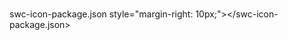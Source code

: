 <swc-icon-add-location style="margin-right: 10px;"></swc-icon-add-location>
<swc-icon-aim style="margin-right: 10px;"></swc-icon-aim>
<swc-icon-alarm-clock style="margin-right: 10px;"></swc-icon-alarm-clock>
<swc-icon-apple style="margin-right: 10px;"></swc-icon-apple>
<swc-icon-arrow-down-bold style="margin-right: 10px;"></swc-icon-arrow-down-bold>
<swc-icon-arrow-down style="margin-right: 10px;"></swc-icon-arrow-down>
<swc-icon-arrow-left-bold style="margin-right: 10px;"></swc-icon-arrow-left-bold>
<swc-icon-arrow-left style="margin-right: 10px;"></swc-icon-arrow-left>
<swc-icon-arrow-right-bold style="margin-right: 10px;"></swc-icon-arrow-right-bold>
<swc-icon-arrow-right style="margin-right: 10px;"></swc-icon-arrow-right>
<swc-icon-arrow-up-bold style="margin-right: 10px;"></swc-icon-arrow-up-bold>
<swc-icon-arrow-up style="margin-right: 10px;"></swc-icon-arrow-up>
<swc-icon-avatar style="margin-right: 10px;"></swc-icon-avatar>
<swc-icon-back style="margin-right: 10px;"></swc-icon-back>
<swc-icon-baseball style="margin-right: 10px;"></swc-icon-baseball>
<swc-icon-basketball style="margin-right: 10px;"></swc-icon-basketball>
<swc-icon-bell-filled style="margin-right: 10px;"></swc-icon-bell-filled>
<swc-icon-bell style="margin-right: 10px;"></swc-icon-bell>
<swc-icon-bicycle style="margin-right: 10px;"></swc-icon-bicycle>
<swc-icon-bottom-left style="margin-right: 10px;"></swc-icon-bottom-left>
<swc-icon-bottom-right style="margin-right: 10px;"></swc-icon-bottom-right>
<swc-icon-bottom style="margin-right: 10px;"></swc-icon-bottom>
<swc-icon-bowl style="margin-right: 10px;"></swc-icon-bowl>
<swc-icon-box style="margin-right: 10px;"></swc-icon-box>
<swc-icon-briefcase style="margin-right: 10px;"></swc-icon-briefcase>
<swc-icon-brush-filled style="margin-right: 10px;"></swc-icon-brush-filled>
<swc-icon-brush style="margin-right: 10px;"></swc-icon-brush>
<swc-icon-burger style="margin-right: 10px;"></swc-icon-burger>
<swc-icon-calendar style="margin-right: 10px;"></swc-icon-calendar>
<swc-icon-camera-filled style="margin-right: 10px;"></swc-icon-camera-filled>
<swc-icon-camera style="margin-right: 10px;"></swc-icon-camera>
<swc-icon-caret-bottom style="margin-right: 10px;"></swc-icon-caret-bottom>
<swc-icon-caret-left style="margin-right: 10px;"></swc-icon-caret-left>
<swc-icon-caret-right style="margin-right: 10px;"></swc-icon-caret-right>
<swc-icon-caret-top style="margin-right: 10px;"></swc-icon-caret-top>
<swc-icon-cellphone style="margin-right: 10px;"></swc-icon-cellphone>
<swc-icon-chat-dot-round style="margin-right: 10px;"></swc-icon-chat-dot-round>
<swc-icon-chat-dot-square style="margin-right: 10px;"></swc-icon-chat-dot-square>
<swc-icon-chat-line-round style="margin-right: 10px;"></swc-icon-chat-line-round>
<swc-icon-chat-line-square style="margin-right: 10px;"></swc-icon-chat-line-square>
<swc-icon-chat-round style="margin-right: 10px;"></swc-icon-chat-round>
<swc-icon-chat-square style="margin-right: 10px;"></swc-icon-chat-square>
<swc-icon-check style="margin-right: 10px;"></swc-icon-check>
<swc-icon-checked style="margin-right: 10px;"></swc-icon-checked>
<swc-icon-cherry style="margin-right: 10px;"></swc-icon-cherry>
<swc-icon-chicken style="margin-right: 10px;"></swc-icon-chicken>
<swc-icon-chrome-filled style="margin-right: 10px;"></swc-icon-chrome-filled>
<swc-icon-circle-check-filled style="margin-right: 10px;"></swc-icon-circle-check-filled>
<swc-icon-circle-check style="margin-right: 10px;"></swc-icon-circle-check>
<swc-icon-circle-close-filled style="margin-right: 10px;"></swc-icon-circle-close-filled>
<swc-icon-circle-close style="margin-right: 10px;"></swc-icon-circle-close>
<swc-icon-circle-plus-filled style="margin-right: 10px;"></swc-icon-circle-plus-filled>
<swc-icon-circle-plus style="margin-right: 10px;"></swc-icon-circle-plus>
<swc-icon-clock style="margin-right: 10px;"></swc-icon-clock>
<swc-icon-close-bold style="margin-right: 10px;"></swc-icon-close-bold>
<swc-icon-close style="margin-right: 10px;"></swc-icon-close>
<swc-icon-cloudy style="margin-right: 10px;"></swc-icon-cloudy>
<swc-icon-coffee-cup style="margin-right: 10px;"></swc-icon-coffee-cup>
<swc-icon-coffee style="margin-right: 10px;"></swc-icon-coffee>
<swc-icon-coin style="margin-right: 10px;"></swc-icon-coin>
<swc-icon-cold-drink style="margin-right: 10px;"></swc-icon-cold-drink>
<swc-icon-collection-tag style="margin-right: 10px;"></swc-icon-collection-tag>
<swc-icon-collection style="margin-right: 10px;"></swc-icon-collection>
<swc-icon-comment style="margin-right: 10px;"></swc-icon-comment>
<swc-icon-compass style="margin-right: 10px;"></swc-icon-compass>
<swc-icon-connection style="margin-right: 10px;"></swc-icon-connection>
<swc-icon-coordinate style="margin-right: 10px;"></swc-icon-coordinate>
<swc-icon-copy-document style="margin-right: 10px;"></swc-icon-copy-document>
<swc-icon-cpu style="margin-right: 10px;"></swc-icon-cpu>
<swc-icon-credit-card style="margin-right: 10px;"></swc-icon-credit-card>
<swc-icon-crop style="margin-right: 10px;"></swc-icon-crop>
<swc-icon-d-arrow-left style="margin-right: 10px;"></swc-icon-d-arrow-left>
<swc-icon-d-arrow-right style="margin-right: 10px;"></swc-icon-d-arrow-right>
<swc-icon-d-caret style="margin-right: 10px;"></swc-icon-d-caret>
<swc-icon-data-analysis style="margin-right: 10px;"></swc-icon-data-analysis>
<swc-icon-data-board style="margin-right: 10px;"></swc-icon-data-board>
<swc-icon-data-line style="margin-right: 10px;"></swc-icon-data-line>
<swc-icon-delete-filled style="margin-right: 10px;"></swc-icon-delete-filled>
<swc-icon-delete-location style="margin-right: 10px;"></swc-icon-delete-location>
<swc-icon-delete style="margin-right: 10px;"></swc-icon-delete>
<swc-icon-dessert style="margin-right: 10px;"></swc-icon-dessert>
<swc-icon-discount style="margin-right: 10px;"></swc-icon-discount>
<swc-icon-dish-dot style="margin-right: 10px;"></swc-icon-dish-dot>
<swc-icon-dish style="margin-right: 10px;"></swc-icon-dish>
<swc-icon-document-add style="margin-right: 10px;"></swc-icon-document-add>
<swc-icon-document-checked style="margin-right: 10px;"></swc-icon-document-checked>
<swc-icon-document-copy style="margin-right: 10px;"></swc-icon-document-copy>
<swc-icon-document-delete style="margin-right: 10px;"></swc-icon-document-delete>
<swc-icon-document-remove style="margin-right: 10px;"></swc-icon-document-remove>
<swc-icon-document style="margin-right: 10px;"></swc-icon-document>
<swc-icon-download style="margin-right: 10px;"></swc-icon-download>
<swc-icon-drizzling style="margin-right: 10px;"></swc-icon-drizzling>
<swc-icon-edit-pen style="margin-right: 10px;"></swc-icon-edit-pen>
<swc-icon-edit style="margin-right: 10px;"></swc-icon-edit>
<swc-icon-eleme-filled style="margin-right: 10px;"></swc-icon-eleme-filled>
<swc-icon-eleme style="margin-right: 10px;"></swc-icon-eleme>
<swc-icon-element-plus style="margin-right: 10px;"></swc-icon-element-plus>
<swc-icon-expand style="margin-right: 10px;"></swc-icon-expand>
<swc-icon-failed style="margin-right: 10px;"></swc-icon-failed>
<swc-icon-female style="margin-right: 10px;"></swc-icon-female>
<swc-icon-files style="margin-right: 10px;"></swc-icon-files>
<swc-icon-film style="margin-right: 10px;"></swc-icon-film>
<swc-icon-filter style="margin-right: 10px;"></swc-icon-filter>
<swc-icon-finished style="margin-right: 10px;"></swc-icon-finished>
<swc-icon-first-aid-kit style="margin-right: 10px;"></swc-icon-first-aid-kit>
<swc-icon-flag style="margin-right: 10px;"></swc-icon-flag>
<swc-icon-fold style="margin-right: 10px;"></swc-icon-fold>
<swc-icon-folder-add style="margin-right: 10px;"></swc-icon-folder-add>
<swc-icon-folder-checked style="margin-right: 10px;"></swc-icon-folder-checked>
<swc-icon-folder-delete style="margin-right: 10px;"></swc-icon-folder-delete>
<swc-icon-folder-opened style="margin-right: 10px;"></swc-icon-folder-opened>
<swc-icon-folder-remove style="margin-right: 10px;"></swc-icon-folder-remove>
<swc-icon-folder style="margin-right: 10px;"></swc-icon-folder>
<swc-icon-food style="margin-right: 10px;"></swc-icon-food>
<swc-icon-football style="margin-right: 10px;"></swc-icon-football>
<swc-icon-fork-spoon style="margin-right: 10px;"></swc-icon-fork-spoon>
<swc-icon-fries style="margin-right: 10px;"></swc-icon-fries>
<swc-icon-full-screen style="margin-right: 10px;"></swc-icon-full-screen>
<swc-icon-goblet-full style="margin-right: 10px;"></swc-icon-goblet-full>
<swc-icon-goblet-square-full style="margin-right: 10px;"></swc-icon-goblet-square-full>
<swc-icon-goblet-square style="margin-right: 10px;"></swc-icon-goblet-square>
<swc-icon-goblet style="margin-right: 10px;"></swc-icon-goblet>
<swc-icon-gold-medal style="margin-right: 10px;"></swc-icon-gold-medal>
<swc-icon-goods-filled style="margin-right: 10px;"></swc-icon-goods-filled>
<swc-icon-goods style="margin-right: 10px;"></swc-icon-goods>
<swc-icon-grape style="margin-right: 10px;"></swc-icon-grape>
<swc-icon-grid style="margin-right: 10px;"></swc-icon-grid>
<swc-icon-guide style="margin-right: 10px;"></swc-icon-guide>
<swc-icon-handbag style="margin-right: 10px;"></swc-icon-handbag>
<swc-icon-headset style="margin-right: 10px;"></swc-icon-headset>
<swc-icon-help-filled style="margin-right: 10px;"></swc-icon-help-filled>
<swc-icon-help style="margin-right: 10px;"></swc-icon-help>
<swc-icon-hide style="margin-right: 10px;"></swc-icon-hide>
<swc-icon-histogram style="margin-right: 10px;"></swc-icon-histogram>
<swc-icon-home-filled style="margin-right: 10px;"></swc-icon-home-filled>
<swc-icon-hot-water style="margin-right: 10px;"></swc-icon-hot-water>
<swc-icon-house style="margin-right: 10px;"></swc-icon-house>
<swc-icon-ice-cream-round style="margin-right: 10px;"></swc-icon-ice-cream-round>
<swc-icon-ice-cream-square style="margin-right: 10px;"></swc-icon-ice-cream-square>
<swc-icon-ice-cream style="margin-right: 10px;"></swc-icon-ice-cream>
<swc-icon-ice-drink style="margin-right: 10px;"></swc-icon-ice-drink>
<swc-icon-ice-tea style="margin-right: 10px;"></swc-icon-ice-tea>
<swc-icon-info-filled style="margin-right: 10px;"></swc-icon-info-filled>
<swc-icon-iphone style="margin-right: 10px;"></swc-icon-iphone>
<swc-icon-key style="margin-right: 10px;"></swc-icon-key>
<swc-icon-knife-fork style="margin-right: 10px;"></swc-icon-knife-fork>
<swc-icon-lightning style="margin-right: 10px;"></swc-icon-lightning>
<swc-icon-link style="margin-right: 10px;"></swc-icon-link>
<swc-icon-list style="margin-right: 10px;"></swc-icon-list>
<swc-icon-loading style="margin-right: 10px;"></swc-icon-loading>
<swc-icon-location-filled style="margin-right: 10px;"></swc-icon-location-filled>
<swc-icon-location-information style="margin-right: 10px;"></swc-icon-location-information>
<swc-icon-location style="margin-right: 10px;"></swc-icon-location>
<swc-icon-lock style="margin-right: 10px;"></swc-icon-lock>
<swc-icon-lollipop style="margin-right: 10px;"></swc-icon-lollipop>
<swc-icon-magic-stick style="margin-right: 10px;"></swc-icon-magic-stick>
<swc-icon-magnet style="margin-right: 10px;"></swc-icon-magnet>
<swc-icon-male style="margin-right: 10px;"></swc-icon-male>
<swc-icon-management style="margin-right: 10px;"></swc-icon-management>
<swc-icon-map-location style="margin-right: 10px;"></swc-icon-map-location>
<swc-icon-medal style="margin-right: 10px;"></swc-icon-medal>
<swc-icon-memo style="margin-right: 10px;"></swc-icon-memo>
<swc-icon-menu style="margin-right: 10px;"></swc-icon-menu>
<swc-icon-message-box style="margin-right: 10px;"></swc-icon-message-box>
<swc-icon-message style="margin-right: 10px;"></swc-icon-message>
<swc-icon-mic style="margin-right: 10px;"></swc-icon-mic>
<swc-icon-microphone style="margin-right: 10px;"></swc-icon-microphone>
<swc-icon-milk-tea style="margin-right: 10px;"></swc-icon-milk-tea>
<swc-icon-minus style="margin-right: 10px;"></swc-icon-minus>
<swc-icon-money style="margin-right: 10px;"></swc-icon-money>
<swc-icon-monitor style="margin-right: 10px;"></swc-icon-monitor>
<swc-icon-moon-night style="margin-right: 10px;"></swc-icon-moon-night>
<swc-icon-moon style="margin-right: 10px;"></swc-icon-moon>
<swc-icon-more-filled style="margin-right: 10px;"></swc-icon-more-filled>
<swc-icon-more style="margin-right: 10px;"></swc-icon-more>
<swc-icon-mostly-cloudy style="margin-right: 10px;"></swc-icon-mostly-cloudy>
<swc-icon-mouse style="margin-right: 10px;"></swc-icon-mouse>
<swc-icon-mug style="margin-right: 10px;"></swc-icon-mug>
<swc-icon-mute-notification style="margin-right: 10px;"></swc-icon-mute-notification>
<swc-icon-mute style="margin-right: 10px;"></swc-icon-mute>
<swc-icon-no-smoking style="margin-right: 10px;"></swc-icon-no-smoking>
<swc-icon-notebook style="margin-right: 10px;"></swc-icon-notebook>
<swc-icon-notification style="margin-right: 10px;"></swc-icon-notification>
<swc-icon-odometer style="margin-right: 10px;"></swc-icon-odometer>
<swc-icon-office-building style="margin-right: 10px;"></swc-icon-office-building>
<swc-icon-open style="margin-right: 10px;"></swc-icon-open>
<swc-icon-operation style="margin-right: 10px;"></swc-icon-operation>
<swc-icon-opportunity style="margin-right: 10px;"></swc-icon-opportunity>
<swc-icon-orange style="margin-right: 10px;"></swc-icon-orange>
<swc-icon-package.json style="margin-right: 10px;"></swc-icon-package.json>
<swc-icon-paperclip style="margin-right: 10px;"></swc-icon-paperclip>
<swc-icon-partly-cloudy style="margin-right: 10px;"></swc-icon-partly-cloudy>
<swc-icon-pear style="margin-right: 10px;"></swc-icon-pear>
<swc-icon-phone-filled style="margin-right: 10px;"></swc-icon-phone-filled>
<swc-icon-phone style="margin-right: 10px;"></swc-icon-phone>
<swc-icon-picture-filled style="margin-right: 10px;"></swc-icon-picture-filled>
<swc-icon-picture-rounded style="margin-right: 10px;"></swc-icon-picture-rounded>
<swc-icon-picture style="margin-right: 10px;"></swc-icon-picture>
<swc-icon-pie-chart style="margin-right: 10px;"></swc-icon-pie-chart>
<swc-icon-place style="margin-right: 10px;"></swc-icon-place>
<swc-icon-platform style="margin-right: 10px;"></swc-icon-platform>
<swc-icon-plus style="margin-right: 10px;"></swc-icon-plus>
<swc-icon-pointer style="margin-right: 10px;"></swc-icon-pointer>
<swc-icon-position style="margin-right: 10px;"></swc-icon-position>
<swc-icon-postcard style="margin-right: 10px;"></swc-icon-postcard>
<swc-icon-pouring style="margin-right: 10px;"></swc-icon-pouring>
<swc-icon-present style="margin-right: 10px;"></swc-icon-present>
<swc-icon-price-tag style="margin-right: 10px;"></swc-icon-price-tag>
<swc-icon-printer style="margin-right: 10px;"></swc-icon-printer>
<swc-icon-promotion style="margin-right: 10px;"></swc-icon-promotion>
<swc-icon-quartz-watch style="margin-right: 10px;"></swc-icon-quartz-watch>
<swc-icon-question-filled style="margin-right: 10px;"></swc-icon-question-filled>
<swc-icon-rank style="margin-right: 10px;"></swc-icon-rank>
<swc-icon-reading-lamp style="margin-right: 10px;"></swc-icon-reading-lamp>
<swc-icon-reading style="margin-right: 10px;"></swc-icon-reading>
<swc-icon-refresh-left style="margin-right: 10px;"></swc-icon-refresh-left>
<swc-icon-refresh-right style="margin-right: 10px;"></swc-icon-refresh-right>
<swc-icon-refresh style="margin-right: 10px;"></swc-icon-refresh>
<swc-icon-refrigerator style="margin-right: 10px;"></swc-icon-refrigerator>
<swc-icon-remove-filled style="margin-right: 10px;"></swc-icon-remove-filled>
<swc-icon-remove style="margin-right: 10px;"></swc-icon-remove>
<swc-icon-right style="margin-right: 10px;"></swc-icon-right>
<swc-icon-scale-to-original style="margin-right: 10px;"></swc-icon-scale-to-original>
<swc-icon-school style="margin-right: 10px;"></swc-icon-school>
<swc-icon-scissor style="margin-right: 10px;"></swc-icon-scissor>
<swc-icon-search style="margin-right: 10px;"></swc-icon-search>
<swc-icon-select style="margin-right: 10px;"></swc-icon-select>
<swc-icon-sell style="margin-right: 10px;"></swc-icon-sell>
<swc-icon-semi-select style="margin-right: 10px;"></swc-icon-semi-select>
<swc-icon-service style="margin-right: 10px;"></swc-icon-service>
<swc-icon-set-up style="margin-right: 10px;"></swc-icon-set-up>
<swc-icon-setting style="margin-right: 10px;"></swc-icon-setting>
<swc-icon-share style="margin-right: 10px;"></swc-icon-share>
<swc-icon-ship style="margin-right: 10px;"></swc-icon-ship>
<swc-icon-shop style="margin-right: 10px;"></swc-icon-shop>
<swc-icon-shopping-bag style="margin-right: 10px;"></swc-icon-shopping-bag>
<swc-icon-shopping-cart-full style="margin-right: 10px;"></swc-icon-shopping-cart-full>
<swc-icon-shopping-cart style="margin-right: 10px;"></swc-icon-shopping-cart>
<swc-icon-shopping-trolley style="margin-right: 10px;"></swc-icon-shopping-trolley>
<swc-icon-smoking style="margin-right: 10px;"></swc-icon-smoking>
<swc-icon-soccer style="margin-right: 10px;"></swc-icon-soccer>
<swc-icon-sold-out style="margin-right: 10px;"></swc-icon-sold-out>
<swc-icon-sort-down style="margin-right: 10px;"></swc-icon-sort-down>
<swc-icon-sort-up style="margin-right: 10px;"></swc-icon-sort-up>
<swc-icon-sort style="margin-right: 10px;"></swc-icon-sort>
<swc-icon-stamp style="margin-right: 10px;"></swc-icon-stamp>
<swc-icon-star-filled style="margin-right: 10px;"></swc-icon-star-filled>
<swc-icon-star style="margin-right: 10px;"></swc-icon-star>
<swc-icon-stopwatch style="margin-right: 10px;"></swc-icon-stopwatch>
<swc-icon-success-filled style="margin-right: 10px;"></swc-icon-success-filled>
<swc-icon-sugar style="margin-right: 10px;"></swc-icon-sugar>
<swc-icon-suitcase-line style="margin-right: 10px;"></swc-icon-suitcase-line>
<swc-icon-suitcase style="margin-right: 10px;"></swc-icon-suitcase>
<swc-icon-sunny style="margin-right: 10px;"></swc-icon-sunny>
<swc-icon-sunrise style="margin-right: 10px;"></swc-icon-sunrise>
<swc-icon-sunset style="margin-right: 10px;"></swc-icon-sunset>
<swc-icon-switch-button style="margin-right: 10px;"></swc-icon-switch-button>
<swc-icon-switch-filled style="margin-right: 10px;"></swc-icon-switch-filled>
<swc-icon-switch style="margin-right: 10px;"></swc-icon-switch>
<swc-icon-takeaway-box style="margin-right: 10px;"></swc-icon-takeaway-box>
<swc-icon-ticket style="margin-right: 10px;"></swc-icon-ticket>
<swc-icon-tickets style="margin-right: 10px;"></swc-icon-tickets>
<swc-icon-timer style="margin-right: 10px;"></swc-icon-timer>
<swc-icon-toilet-paper style="margin-right: 10px;"></swc-icon-toilet-paper>
<swc-icon-tools style="margin-right: 10px;"></swc-icon-tools>
<swc-icon-top-left style="margin-right: 10px;"></swc-icon-top-left>
<swc-icon-top-right style="margin-right: 10px;"></swc-icon-top-right>
<swc-icon-top style="margin-right: 10px;"></swc-icon-top>
<swc-icon-trend-charts style="margin-right: 10px;"></swc-icon-trend-charts>
<swc-icon-trophy-base style="margin-right: 10px;"></swc-icon-trophy-base>
<swc-icon-trophy style="margin-right: 10px;"></swc-icon-trophy>
<swc-icon-turn-off style="margin-right: 10px;"></swc-icon-turn-off>
<swc-icon-umbrella style="margin-right: 10px;"></swc-icon-umbrella>
<swc-icon-unlock style="margin-right: 10px;"></swc-icon-unlock>
<swc-icon-upload-filled style="margin-right: 10px;"></swc-icon-upload-filled>
<swc-icon-upload style="margin-right: 10px;"></swc-icon-upload>
<swc-icon-user-filled style="margin-right: 10px;"></swc-icon-user-filled>
<swc-icon-user style="margin-right: 10px;"></swc-icon-user>
<swc-icon-van style="margin-right: 10px;"></swc-icon-van>
<swc-icon-video-camera-filled style="margin-right: 10px;"></swc-icon-video-camera-filled>
<swc-icon-video-camera style="margin-right: 10px;"></swc-icon-video-camera>
<swc-icon-video-pause style="margin-right: 10px;"></swc-icon-video-pause>
<swc-icon-video-play style="margin-right: 10px;"></swc-icon-video-play>
<swc-icon-view style="margin-right: 10px;"></swc-icon-view>
<swc-icon-wallet-filled style="margin-right: 10px;"></swc-icon-wallet-filled>
<swc-icon-wallet style="margin-right: 10px;"></swc-icon-wallet>
<swc-icon-warn-triangle-filled style="margin-right: 10px;"></swc-icon-warn-triangle-filled>
<swc-icon-warning-filled style="margin-right: 10px;"></swc-icon-warning-filled>
<swc-icon-warning style="margin-right: 10px;"></swc-icon-warning>
<swc-icon-watch style="margin-right: 10px;"></swc-icon-watch>
<swc-icon-watermelon style="margin-right: 10px;"></swc-icon-watermelon>
<swc-icon-wind-power style="margin-right: 10px;"></swc-icon-wind-power>
<swc-icon-zoom-in style="margin-right: 10px;"></swc-icon-zoom-in>
<swc-icon-zoom-out style="margin-right: 10px;"></swc-icon-zoom-out>
